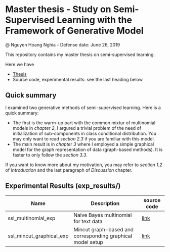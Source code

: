 Master thesis - Study on Semi-Supervised Learning with the Framework of Generative Model
===
@ Nguyen Hoang Nghia - Defense date: June 26, 2019

This repository contains my master thesis on semi-supervised learning. 

Here we have
- [Thesis](https://github.com/nghiapickup/master_thesis/blob/master/thesis.pdf)
- Source code, experimental results: see the last heading below


Quick summary
---
I examined two generative methods of semi-supervised learning. Here is a quick summary:
- The first is the warm-up part with the common mixtur of multinomial models in *chapter 2*, I argured a trivial problem of the need of initialization of sub-components in class conditional distribution. You may only want to read *section 2.3* if you are familiar with this model.
- The main result is in *chapter 3* where I employed a simple graphical model for the graph representation of data (graph-based methods). It is faster to only follow the *section 3.3*.

If you want to know more about my motivation, you may refer to *section 1.2* of *Introduction* and the last paragraph of *Discussion* chapter.


Experimental Results (exp_results/)
---

| Name  | Description | source code |
| --- | --- | --- |
| ssl_multinomial_exp | Naive Bayes multinomial for text data | [link](https://github.com/nghiapickup/ssl_multinomial) |
| ssl_mincut_graphical_exp | Mincut graph-based and corresponding graphical model setup | [link](https://github.com/nghiapickup/ssl_mincut_graphical_model) |